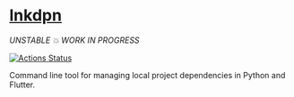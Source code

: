 # [lnkdpn](https://github.com/rtmigo/lnkdpn)

*UNSTABLE 💥 WORK IN PROGRESS*

[![Actions Status](https://github.com/rtmigo/lnkdpn/workflows/CI/badge.svg?branch=master)](https://github.com/rtmigo/lnkdpn/actions)

Command line tool for managing local project dependencies in Python and Flutter.

